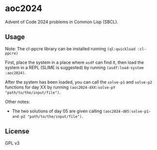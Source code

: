 # aoc2024

Advent of Code 2024 problems in Common Lisp (SBCL).

## Usage

Note: The cl-ppcre library can be installed running `(ql:quickload :cl-ppcre)`

First, place the system in a place where `asdf` can find it, then load the system in a REPL (SLIME is suggested) by running `(asdf:load-system :aoc2024)`.

After the system has been loaded, you can call the `solve-p1` and `solve-p2` functions for day XX by running `(aoc2024-dXX:solve-pY "path/to/the/input/file")`.

Other notes:
- The two solutions of day 05 are given calling `(aoc2024-d05:solve-p1-and-p2 "path/to/the/input/file")`.

## License

GPL v3


